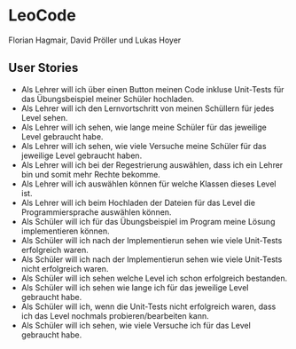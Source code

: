 # LeoCode
Florian Hagmair, David Pröller und Lukas Hoyer

## User Stories
- Als Lehrer will ich über einen Button meinen Code inkluse Unit-Tests für das Übungsbeispiel meiner Schüler hochladen.
- Als Lehrer will ich den Lernvortschritt von meinen Schüllern für jedes Level sehen.
- Als Lehrer will ich sehen, wie lange meine Schüler für das jeweilige Level gebraucht habe.
- Als Lehrer will ich sehen, wie viele Versuche meine Schüler für das jeweilige Level gebraucht haben.
- Als Lehrer will ich bei der Regestrierung auswählen, dass ich ein Lehrer bin und somit mehr Rechte bekomme.
- Als Lehrer will ich auswählen können für welche Klassen dieses Level ist.
- Als Lehrer will ich beim Hochladen der Dateien für das Level die Programmiersprache auswählen können.
- Als Schüler will ich für das Übungsbeispiel im Program meine Lösung implementieren können.
- Als Schüler will ich nach der Implementierun sehen wie viele Unit-Tests erfolgreich waren.
- Als Schüler will ich nach der Implementierun sehen wie viele Unit-Tests nicht erfolgreich waren.
- Als Schüler will ich sehen welche Level ich schon erfolgreich bestanden.
- Als Schüler will ich sehen wie lange ich für das jeweilige Level gebraucht habe.
- Als Schüler will ich, wenn die Unit-Tests nicht erfolgreich waren, dass ich das Level nochmals probieren/bearbeiten kann.
- Als Schüler will ich sehen, wie viele Versuche ich für das Level gebraucht habe.
